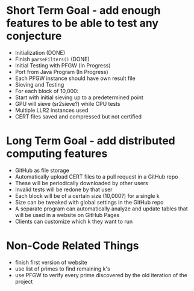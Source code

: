 # Short Term Goal - add enough features to be able to test any conjecture

- Initialization (DONE)
 - Finish `parseFilters()` (DONE)
- Initial Testing with PFGW (In Progress)
 - Port from Java Program (In Progress)
 - Each PFGW instance should have own result file
- Sieving and Testing
 - For each block of 10,000:
  - Start with initial sieving up to a predetermined point
  - GPU will sieve (sr2sieve?) while CPU tests
  - Multiple LLR2 instances used
  - CERT files saved and compressed but not certified

# Long Term Goal - add distributed computing features

- GitHub as file storage
 - Automatically upload CERT files to a pull request in a GitHub repo
 - These will be periodically downloaded by other users
  - Invalid tests will be redone by that user
 - Each block will be of a certain size (10,000?) for a single k
  - Size can be tweaked with global settings in the GitHub repo
- A separate program can automatically analyze and update tables that will be used in a website on GitHub Pages
- Clients can customize which k they want to run

# Non-Code Related Things
- finish first version of website
- use list of primes to find remaining k's
- use PFGW to verify every prime discovered by the old iteration of the project
